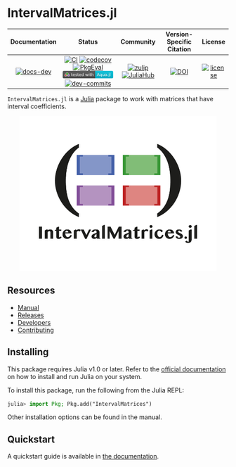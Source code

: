# IntervalMatrices.jl

| **Documentation** | **Status** | **Community** | **Version-Specific Citation** | **License** |
|:-----------------:|:----------:|:-------------:|:-----------------------------:|:-----------:|
| [![docs-dev][dev-img]][dev-url] | [![CI][ci-img]][ci-url] [![codecov][cov-img]][cov-url] [![PkgEval][pkgeval-img]][pkgeval-url] [![aqua][aqua-img]][aqua-url] [![dev-commits][dev-commits-url]][dev-commits-target] | [![zulip][chat-img]][chat-url] [![JuliaHub][juliahub-img]][juliahub-url] | [![DOI][doi-img]][doi-url] | [![license][lic-img]][lic-url] |

[dev-img]: https://img.shields.io/badge/docs-latest-blue.svg
[dev-url]: https://juliareach.github.io/IntervalMatrices.jl/dev/
[ci-img]: https://github.com/JuliaReach/IntervalMatrices.jl/workflows/CI/badge.svg
[ci-url]: https://github.com/JuliaReach/IntervalMatrices.jl/actions/workflows/test-master.yml
[cov-img]: https://codecov.io/github/JuliaReach/IntervalMatrices.jl/coverage.svg
[cov-url]: https://app.codecov.io/github/JuliaReach/IntervalMatrices.jl
[pkgeval-img]: https://juliaci.github.io/NanosoldierReports/pkgeval_badges/I/IntervalMatrices.svg
[pkgeval-url]: https://juliaci.github.io/NanosoldierReports/pkgeval_badges/I/IntervalMatrices.html
[aqua-img]: https://raw.githubusercontent.com/JuliaTesting/Aqua.jl/master/badge.svg
[aqua-url]: https://github.com/JuliaTesting/Aqua.jl
[dev-commits-url]: https://img.shields.io/github/commits-since/JuliaReach/IntervalMatrices.jl/latest.svg
[dev-commits-target]: https://github.com/JuliaReach/IntervalMatrices.jl
[chat-img]: https://img.shields.io/badge/zulip-join_chat-brightgreen.svg
[chat-url]: https://julialang.zulipchat.com/#narrow/stream/278609-juliareach
[juliahub-img]: https://juliahub.com/docs/General/IntervalMatrices/stable/version.svg
[juliahub-url]: https://juliahub.com/ui/Packages/General/IntervalMatrices
[doi-img]: https://zenodo.org/badge/116675366.svg
[doi-url]: https://zenodo.org/badge/latestdoi/116675366
[lic-img]: https://img.shields.io/github/license/mashape/apistatus.svg
[lic-url]: https://github.com/JuliaReach/IntervalMatrices.jl/blob/master/LICENSE

`IntervalMatrices.jl` is a [Julia](http://julialang.org) package to work with
matrices that have interval coefficients.

<p align="center">
    <img src="docs/src/assets/banner.jpg" alt="IntervalMatrices.jl" width="450"/>
</p>

## Resources

- [Manual](http://juliareach.github.io/IntervalMatrices.jl/latest/)
- [Releases](https://github.com/JuliaReach/IntervalMatrices.jl/releases)
- [Developers](https://juliareach.github.io/IntervalMatrices.jl/latest/about/#Credits-1)
- [Contributing](https://juliareach.github.io/IntervalMatrices.jl/latest/about/#Contributing-1)

## Installing

This package requires Julia v1.0 or later. Refer to the
[official documentation](https://julialang.org/downloads) on how to install and
run Julia on your system.

To install this package, run the following from the Julia REPL:

```julia
julia> import Pkg; Pkg.add("IntervalMatrices")
```

Other installation options can be found in the manual.

## Quickstart

A quickstart guide is available in [the documentation](https://juliareach.github.io/IntervalMatrices.jl/latest/#Quickstart).
